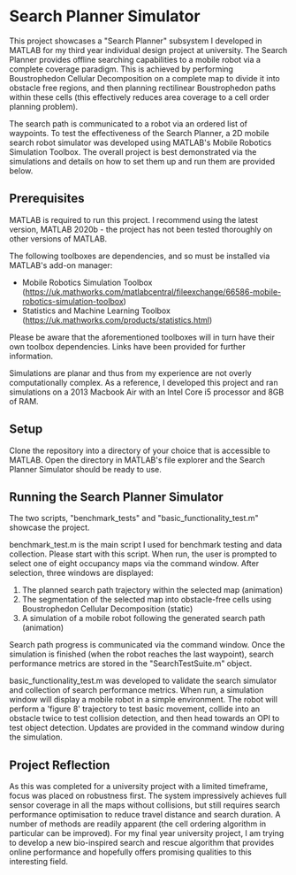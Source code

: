 # Search Planner Simulator
This project showcases a "Search Planner" subsystem I developed in MATLAB for my third year individual design project at university. The Search Planner provides offline searching capabilities to a mobile robot via a complete coverage paradigm. This is achieved by performing Boustrophedon Cellular Decomposition on a complete map to divide it into obstacle free regions, and then planning rectilinear Boustrophedon paths within these cells (this effectively reduces area coverage to a cell order planning problem).

The search path is communicated to a robot via an ordered list of waypoints. To test the effectiveness of the Search Planner, a 2D mobile search robot simulator was developed using MATLAB's Mobile Robotics Simulation Toolbox. The overall project is best demonstrated via the simulations and details on how to set them up and run them are provided below.

## Prerequisites
MATLAB is required to run this project. I recommend using the latest version, MATLAB 2020b - the project has not been tested thoroughly on other versions of MATLAB.

The following toolboxes are dependencies, and so must be installed via MATLAB's add-on manager:
* Mobile Robotics Simulation Toolbox (https://uk.mathworks.com/matlabcentral/fileexchange/66586-mobile-robotics-simulation-toolbox)
* Statistics and Machine Learning Toolbox (https://uk.mathworks.com/products/statistics.html)

Please be aware that the aforementioned toolboxes will in turn have their own toolbox dependencies. Links have been provided for further information.

Simulations are planar and thus from my experience are not overly computationally complex. As a reference, I developed this project and ran simulations on a 2013 Macbook Air with an Intel Core i5 processor and 8GB of RAM.

## Setup
Clone the repository into a directory of your choice that is accessible to MATLAB. Open the directory in MATLAB's file explorer and the Search Planner Simulator should be ready to use.

## Running the Search Planner Simulator
The two scripts, "benchmark_tests" and "basic_functionality_test.m" showcase the project.

benchmark_test.m is the main script I used for benchmark testing and data collection. Please start with this script. When run, the user is prompted to select one of eight occupancy maps via the command window. After selection, three windows are displayed:
1. The planned search path trajectory within the selected map (animation)
2. The segmentation of the selected map into obstacle-free cells using Boustrophedon Cellular Decomposition (static)
3. A simulation of a mobile robot following the generated search path (animation)

Search path progress is communicated via the command window. Once the simulation is finished (when the robot reaches the last waypoint), search performance metrics are stored in the "SearchTestSuite.m" object.

basic_functionality_test.m was developed to validate the search simulator and collection of search performance metrics. When run, a simulation window will display a mobile robot in a simple environment. The robot will perform a 'figure 8' trajectory to test basic movement, collide into an obstacle twice to test collision detection, and then head towards an OPI to test object detection. Updates are provided in the command window during the simulation.

## Project Reflection
As this was completed for a university project with a limited timeframe, focus was placed on robustness first. The system impressively achieves full sensor coverage in all the maps without collisions, but still requires search performance optimisation to reduce travel distance and search duration. A number of methods are readily apparent (the cell ordering algorithm in particular can be improved). For my final year university project, I am trying to develop a new bio-inspired search and rescue algorithm that provides online performance and hopefully offers promising qualities to this interesting field.

